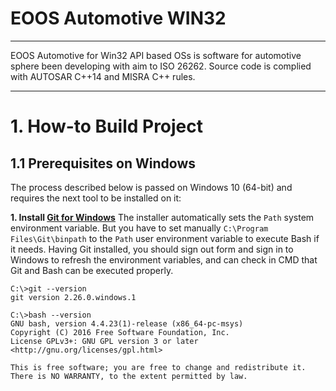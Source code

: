 # EOOS Automotive WIN32
---

EOOS Automotive for Win32 API based OSs is software for automotive sphere been developing 
with aim to ISO 26262. Source code is complied with AUTOSAR C++14 and MISRA C++ rules.

---

# 1. How-to Build Project

## 1.1 Prerequisites on Windows

The process described below is passed on Windows 10 (64-bit) and requires the next tool to be installed on it:

**1. Install [Git for Windows](https://git-scm.com/downloads)**
The installer automatically sets the `Path` system environment variable.
But you have to set manually `C:\Program Files\Git\binpath` to the `Path` user environment variable to execute Bash if it needs. 
Having Git installed, you should sign out form and sign in to Windows to refresh the environment variables, and can check 
in CMD that Git and Bash can be executed properly.

```
C:\>git --version
git version 2.26.0.windows.1
 
C:\>bash --version
GNU bash, version 4.4.23(1)-release (x86_64-pc-msys)
Copyright (C) 2016 Free Software Foundation, Inc.
License GPLv3+: GNU GPL version 3 or later <http://gnu.org/licenses/gpl.html>
 
This is free software; you are free to change and redistribute it.
There is NO WARRANTY, to the extent permitted by law.
```